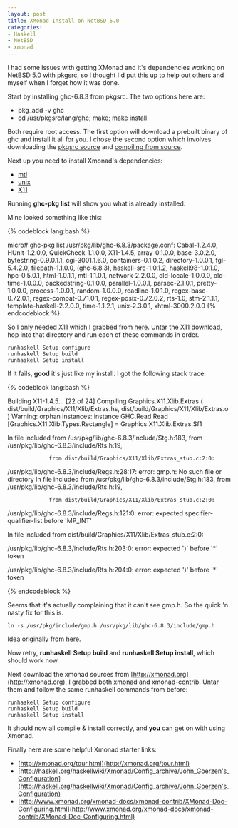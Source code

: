 ```yaml
---
layout: post
title: XMonad Install on NetBSD 5.0
categories:
- Haskell
- NetBSD
- xmonad
---
```

I had some issues with getting XMonad and it's dependencies working on NetBSD
5.0 with pkgsrc, so I thought I'd put this up to help out others and myself when
I forget how it was done.

Start by installing ghc-6.8.3 from pkgsrc. The two options here are:
 * pkg_add -v ghc
 * cd /usr/pkgsrc/lang/ghc; make; make install

Both require root access. The first option will download a prebuilt binary of
ghc and install it all for you. I chose the second option which involves
downloading the
[pkgsrc source](http://www.netbsd.org/docs/pkgsrc/getting.html#getting-first) and [compiling
from source](http://www.netbsd.org/docs/pkgsrc/using.html#how-to-build-and-install).

Next up you need to install Xmonad's dependencies:
 * [mtl](http://hackage.haskell.org/cgi-bin/hackage-scripts/package/mtl)
 * [unix](http://hackage.haskell.org/cgi-bin/hackage-scripts/package/unix)
 * [X11](http://hackage.haskell.org/cgi-bin/hackage-scripts/package/X11)

Running **ghc-pkg list** will show you what is already installed.

Mine looked something like this:

{% codeblock lang:bash %}

micro# ghc-pkg list
/usr/pkg/lib/ghc-6.8.3/package.conf:
    Cabal-1.2.4.0, HUnit-1.2.0.0, QuickCheck-1.1.0.0, X11-1.4.5,
    array-0.1.0.0, base-3.0.2.0, bytestring-0.9.0.1.1, cgi-3001.1.6.0,
    containers-0.1.0.2, directory-1.0.0.1, fgl-5.4.2.0,
    filepath-1.1.0.0, (ghc-6.8.3), haskell-src-1.0.1.2,
    haskell98-1.0.1.0, hpc-0.5.0.1, html-1.0.1.1, mtl-1.1.0.1,
    network-2.2.0.0, old-locale-1.0.0.0, old-time-1.0.0.0,
    packedstring-0.1.0.0, parallel-1.0.0.1, parsec-2.1.0.1,
    pretty-1.0.0.0, process-1.0.0.1, random-1.0.0.0, readline-1.0.1.0,
    regex-base-0.72.0.1, regex-compat-0.71.0.1, regex-posix-0.72.0.2,
    rts-1.0, stm-2.1.1.1, template-haskell-2.2.0.0, time-1.1.2.1,
    unix-2.3.0.1, xhtml-3000.2.0.0
{% endcodeblock %}

So I only needed X11 which I grabbed from
[here](http://hackage.haskell.org/cgi-bin/hackage-scripts/package/X11). Untar
the X11 download, hop into that directory and run each of these commands in order.

    runhaskell Setup configure
	runhaskell Setup build
	runhaskell Setup install

If it fails, **good** it's just like my install. I got the following stack trace:

{% codeblock lang:bash %}

Building X11-1.4.5...
[22 of 24] Compiling Graphics.X11.Xlib.Extras ( dist/build/Graphics/X11/Xlib/Extras.hs, dist/build/Graphics/X11/Xlib/Extras.o )
Warning: orphan instances:
  instance GHC.Read.Read [Graphics.X11.Xlib.Types.Rectangle]
    = Graphics.X11.Xlib.Extras.$f1

In file included from /usr/pkg/lib/ghc-6.8.3/include/Stg.h:183,
                 from /usr/pkg/lib/ghc-6.8.3/include/Rts.h:19,

                 from dist/build/Graphics/X11/Xlib/Extras_stub.c:2:0:


/usr/pkg/lib/ghc-6.8.3/include/Regs.h:28:17:
     error: gmp.h: No such file or directory
In file included from /usr/pkg/lib/ghc-6.8.3/include/Stg.h:183,
                 from /usr/pkg/lib/ghc-6.8.3/include/Rts.h:19,

                 from dist/build/Graphics/X11/Xlib/Extras_stub.c:2:0:


/usr/pkg/lib/ghc-6.8.3/include/Regs.h:121:0:
     error: expected specifier-qualifier-list before 'MP_INT'

In file included from dist/build/Graphics/X11/Xlib/Extras_stub.c:2:0:


/usr/pkg/lib/ghc-6.8.3/include/Rts.h:203:0:
     error: expected ')' before '*' token

/usr/pkg/lib/ghc-6.8.3/include/Rts.h:204:0:
     error: expected ')' before '*' token

{% endcodeblock %}

Seems that it's actually complaining that it can't see gmp.h.  So the quick 'n nasty fix for this is.

    ln -s /usr/pkg/include/gmp.h /usr/pkg/lib/ghc-6.8.3/include/gmp.h

Idea originally from [here](http://ghcsparc.blogspot.com/2009/01/in-in-morning.html).

Now retry, **runhaskell Setup build** and **runhaskell Setup install**, which
should work now.

Next download the xmonad sources from [http://xmonad.org](http://xmonad.org), I
grabbed both xmonad and xmonad-contrib. Untar them and follow the same
runhaskell commands from before:

    runhaskell Setup configure
    runhaskell Setup build
    runhaskell Setup install

It should now all compile & install correctly, and **you** can get on with using
Xmonad.

Finally here are some helpful Xmonad starter links:

 * [http://xmonad.org/tour.html](http://xmonad.org/tour.html)
 * [http://haskell.org/haskellwiki/Xmonad/Config_archive/John_Goerzen's_Configuration](http://haskell.org/haskellwiki/Xmonad/Config_archive/John_Goerzen's_Configuration)
 * [http://www.xmonad.org/xmonad-docs/xmonad-contrib/XMonad-Doc-Configuring.html](http://www.xmonad.org/xmonad-docs/xmonad-contrib/XMonad-Doc-Configuring.html)
